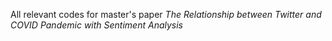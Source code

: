 All relevant codes for master's paper *The Relationship between Twitter and COVID Pandemic with Sentiment Analysis*
